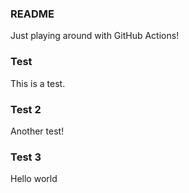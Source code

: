 ### README
Just playing around with GitHub Actions!
### Test
This is a test.
### Test 2
Another test!

### Test 3
Hello world